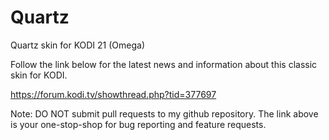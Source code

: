 # Quartz 


Quartz skin for KODI 21 (Omega)

Follow the link below for the latest news and information about this classic skin for KODI.

https://forum.kodi.tv/showthread.php?tid=377697

Note: DO NOT submit pull requests to my github repository. The link above is your one-stop-shop for  bug reporting and feature requests.
